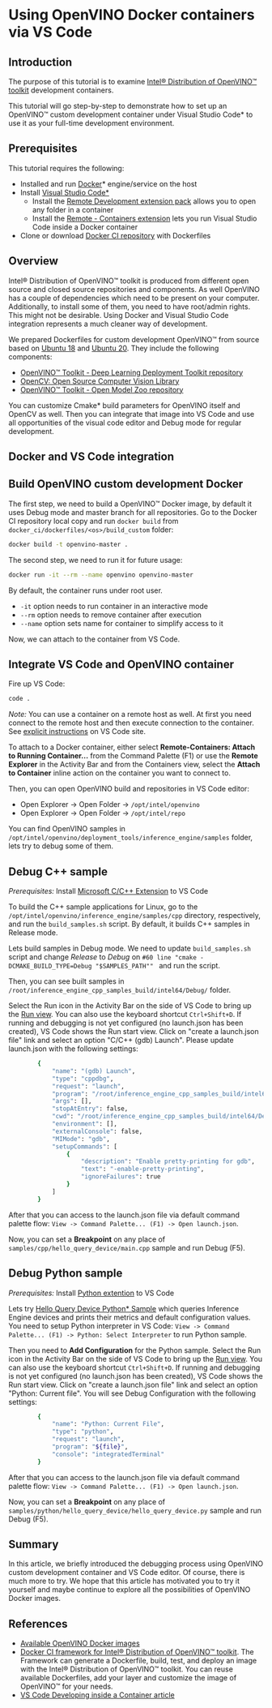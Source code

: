 # Using OpenVINO Docker containers via VS Code

## Introduction

The purpose of this tutorial is to examine [Intel® Distribution of OpenVINO™ toolkit](https://software.intel.com/openvino-toolkit) development containers.

This tutorial will go step-by-step to demonstrate how to set up an OpenVINO™ custom development container under Visual Studio Code* to use it as your full-time development environment.

## Prerequisites

This tutorial requires the following:
 - Installed and run [Docker](https://www.docker.com/products/docker-desktop)* engine/service on the host
 - Install [Visual Studio Code*](https://code.visualstudio.com/)
	- Install the [Remote Development extension pack](https://aka.ms/vscode-remote/download/extension) allows you to open any folder in a container
	- Install the [Remote - Containers extension](https://code.visualstudio.com/docs/remote/containers-tutorial#_install-the-extension) lets you run Visual Studio Code inside a Docker container
 - Clone or download [Docker CI repository](https://github.com/openvinotoolkit/docker_ci) with Dockerfiles
 
## Overview

Intel® Distribution of OpenVINO™ toolkit is produced from different open source and closed source repositories and components. As well OpenVINO has a couple of dependencies which need to be present on your computer. Additionally, to install some of them, you need to have root/admin rights. This might not be desirable. Using Docker and Visual Studio Code integration represents a much cleaner way of development. 

We prepared Dockerfiles for custom development OpenVINO™ from source based on [Ubuntu 18](https://github.com/openvinotoolkit/docker_ci/tree/master/dockerfiles/ubuntu18/build_custom) and [Ubuntu 20](https://github.com/openvinotoolkit/docker_ci/tree/master/dockerfiles/ubuntu20/build_custom). They include the following components:
 
* [OpenVINO™ Toolkit - Deep Learning Deployment Toolkit repository](https://github.com/openvinotoolkit/openvino)
* [OpenCV: Open Source Computer Vision Library](https://github.com/opencv/opencv)
* [OpenVINO™ Toolkit - Open Model Zoo repository](https://github.com/openvinotoolkit/open_model_zoo)

You can customize Cmake* build parameters for OpenVINO itself and OpenCV as well. Then you can integrate that image into VS Code and use all opportunities of the visual code editor and Debug mode for regular development. 

## Docker and VS Code integration

## Build OpenVINO custom development Docker
The first step, we need to build a OpenVINO™ Docker image, by default it uses Debug mode and master branch for all repositories.
Go to the Docker CI repository local copy and run `docker build` from `docker_ci/dockerfiles/<os>/build_custom` folder:

```sh
docker build -t openvino-master .
```

The second step, we need to run it for future usage:

```sh
docker run -it --rm --name openvino openvino-master
```

By default, the container runs under root user.
- `-it` option needs to run container in an interactive mode
- `--rm` option needs to remove container after execution
- `--name` option sets name for container to simplify access to it

Now, we can attach to the container from VS Code. 

## Integrate VS Code and OpenVINO container

Fire up VS Code:

```cmd
code .
```

*Note:* You can use a container on a remote host as well. At first you need connect to the remote host and then execute connection to the container. See [explicit instructions](https://code.visualstudio.com/docs/remote/ssh#_connect-to-a-remote-host) on VS Code site.

To attach to a Docker container, either select **Remote-Containers: Attach to Running Container...** from the Command Palette (F1) or use the **Remote Explorer** in the Activity Bar and from the Containers view, select the **Attach to Container** inline action on the container you want to connect to.

Then, you can open OpenVINO build and repositories in VS Code editor:

 - Open Explorer -> Open Folder -> `/opt/intel/openvino`
 - Open Explorer -> Open Folder -> `/opt/intel/repo`

You can find OpenVINO samples in `/opt/intel/openvino/deployment_tools/inference_engine/samples` folder, lets try to debug some of them.

## Debug C++ sample

*Prerequisites:* Install [Microsoft C/C++ Extension](https://marketplace.visualstudio.com/items?itemName=ms-vscode.cpptools#:~:text=The%20C%2FC%2B%2B%20extension%20adds,such%20as%20IntelliSense%20and%20debugging.) to VS Code

To build the C++ sample applications for Linux, go to the `/opt/intel/openvino/inference_engine/samples/cpp` directory, respectively, and run the `build_samples.sh` script. By default, it builds C++ samples in Release mode. 

Lets build samples in Debug mode. We need to update `build_samples.sh` script and change _Release_ to _Debug_ on `#60 line "cmake -DCMAKE_BUILD_TYPE=Debug "$SAMPLES_PATH"" ` and run the script.

Then, you can see built samples in `/root/inference_engine_cpp_samples_build/intel64/Debug/` folder.

Select the Run icon in the Activity Bar on the side of VS Code to bring up the [Run view](https://code.visualstudio.com/docs/editor/debugging#_run-view). You can also use the keyboard shortcut `Ctrl+Shift+D`.
If running and debugging is not yet configured (no launch.json has been created), VS Code shows the Run start view. Click on "create a launch.json file" link and select an option "C/C++ (gdb) Launch". 
Please update launch.json with the following settings:

```sh
        {
            "name": "(gdb) Launch",
            "type": "cppdbg",
            "request": "launch",
            "program": "/root/inference_engine_cpp_samples_build/intel64/Debug/hello_query_device",
            "args": [],
            "stopAtEntry": false,
            "cwd": "/root/inference_engine_cpp_samples_build/intel64/Debug/",
            "environment": [],
            "externalConsole": false,
            "MIMode": "gdb",
            "setupCommands": [
                {
                    "description": "Enable pretty-printing for gdb",
                    "text": "-enable-pretty-printing",
                    "ignoreFailures": true
                }
            ]
        }
```

After that you can access to the launch.json file via default command palette flow: `View -> Command Palette... (F1) -> Open launch.json`.

Now, you can set a **Breakpoint** on any place of `samples/cpp/hello_query_device/main.cpp` sample and run Debug (F5).

## Debug Python sample

*Prerequisites:* Install [Python extention](https://marketplace.visualstudio.com/items?itemName=ms-python.python) to VS Code

Lets try [Hello Query Device Python* Sample](https://docs.openvinotoolkit.org/latest/openvino_inference_engine_ie_bridges_python_sample_hello_query_device_README.html) which queries Inference Engine devices and prints their metrics and default configuration values.
You need to setup Python interpreter in VS Code: `View -> Command Palette... (F1) -> Python: Select Interpreter` to run Python sample.

Then you need to **Add Configuration** for the Python sample.
Select the Run icon in the Activity Bar on the side of VS Code to bring up the [Run view](https://code.visualstudio.com/docs/editor/debugging#_run-view). You can also use the keyboard shortcut `Ctrl+Shift+D`.
If running and debugging is not yet configured (no launch.json has been created), VS Code shows the Run start view. Click on "create a launch.json file" link and select an option "Python: Current file". 
You will see Debug Configuration with the following settings:

```sh
        {
            "name": "Python: Current File",
            "type": "python",
            "request": "launch",
            "program": "${file}",
            "console": "integratedTerminal"
        }
```

After that you can access to the launch.json file via default command palette flow: `View -> Command Palette... (F1) -> Open launch.json`.

Now, you can set a **Breakpoint** on any place of `samples/python/hello_query_device/hello_query_device.py` sample and run Debug (F5).

## Summary

In this article, we briefly introduced the debugging process using OpenVINO custom development container and VS Code editor. Of course, there is much more to try. We hope that this article has motivated you to try it yourself and maybe continue to explore all the possibilities of OpenVINO Docker images.

## References

 - [Available OpenVINO Docker images](https://github.com/openvinotoolkit/docker_ci#prebuilt-images)
 - [Docker CI framework for Intel® Distribution of OpenVINO™ toolkit](https://github.com/openvinotoolkit/docker_ci). The Framework can generate a Dockerfile, build, test, and deploy an image with the Intel® Distribution of OpenVINO™ toolkit. You can reuse available Dockerfiles, add your layer and customize the image of OpenVINO™ for your needs.
 - [VS Code Developing inside a Container article](https://code.visualstudio.com/docs/remote/containers)